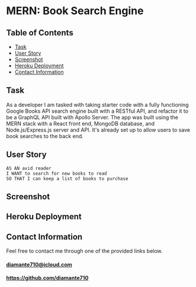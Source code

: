 # MERN: Book Search Engine

## Table of Contents

* [Task](#Task)
* [User Story](#User-Story)
* [Screenshot](#Screenshot)
* [Heroku Deployment](#Heroku-Deployment)
* [Contact Information](#Contact-Information)

## <a name="Task"></a>Task

As a developer I am tasked with taking starter code with a fully functioning Google Books API search engine built with a RESTful API, and refactor it to be a GraphQL API built with Apollo Server. The app was built using the MERN stack with a React front end, MongoDB database, and Node.js/Express.js server and API. It's already set up to allow users to save book searches to the back end.

## <a name="User Story"></a>User Story

```
AS AN avid reader
I WANT to search for new books to read
SO THAT I can keep a list of books to purchase
```

## <a name="Screenshot"></a>Screenshot



## <a name="Heroku Deployment"></a>Heroku Deployment



## <a name="Contact Information"></a>Contact Information

Feel free to contact me through one of the provided links below.
#### diamante710@icloud.com
#### https://github.com/diamante710